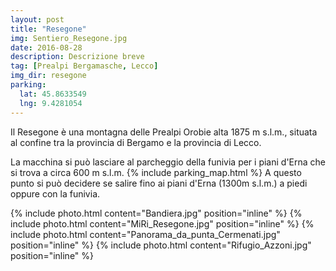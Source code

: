 ```yaml
---
layout: post
title: "Resegone"
img: Sentiero_Resegone.jpg
date: 2016-08-28
description: Descrizione breve
tag: [Prealpi Bergamasche, Lecco]
img_dir: resegone
parking:
  lat: 45.8633549
  lng: 9.4281054
---
```


Il Resegone è una montagna delle Prealpi Orobie alta 1875 m s.l.m., situata al confine tra la provincia di Bergamo e la provincia di Lecco.

La macchina si può lasciare al parcheggio della funivia per i piani d'Erna che si trova a circa 600 m s.l.m.
{% include parking_map.html %}
A questo punto si può decidere se salire fino ai piani d'Erna (1300m s.l.m.) a piedi oppure con la funivia.

<div>
{% include photo.html content="Bandiera.jpg" position="inline" %}
{% include photo.html content="MiRi_Resegone.jpg" position="inline" %}
{% include photo.html content="Panorama_da_punta_Cermenati.jpg" position="inline" %}
{% include photo.html content="Rifugio_Azzoni.jpg" position="inline" %}
</div>
